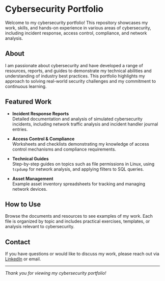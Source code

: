 # Cybersecurity Portfolio

Welcome to my cybersecurity portfolio! This repository showcases my work, skills, and hands-on experience in various areas of cybersecurity, including incident response, access control, compliance, and network analysis.

## About

I am passionate about cybersecurity and have developed a range of resources, reports, and guides to demonstrate my technical abilities and understanding of industry best practices. This portfolio highlights my approach to solving real-world security challenges and my commitment to continuous learning.

## Featured Work

- **Incident Response Reports**  
  Detailed documentation and analysis of simulated cybersecurity incidents, including network traffic analysis and incident handler journal entries.

- **Access Control & Compliance**  
  Worksheets and checklists demonstrating my knowledge of access control mechanisms and compliance requirements.

- **Technical Guides**  
  Step-by-step guides on topics such as file permissions in Linux, using `tcpdump` for network analysis, and applying filters to SQL queries.

- **Asset Management**  
  Example asset inventory spreadsheets for tracking and managing network devices.

## How to Use

Browse the documents and resources to see examples of my work. Each file is organized by topic and includes practical exercises, templates, or analysis relevant to cybersecurity.

## Contact

If you have questions or would like to discuss my work, please reach out via [LinkedIn](https://www.linkedin.com/in/abhishek-satarkar-974293372/) or email.

---

*Thank you for viewing my cybersecurity portfolio!*
